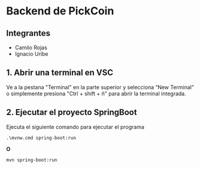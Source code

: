 # Backend de PickCoin

## Integrantes

- Camilo Rojas
- Ignacio Uribe

## 1. Abrir una terminal en VSC

Ve a la pestana "Terminal" en la parte superior y selecciona “New Terminal” o simplemente presiona "Ctrl + shift + ñ" para abrir la terminal integrada.

## 2. Ejecutar el proyecto SpringBoot

Ejecuta el siguiente comando para ejecutar el programa

```
.\mvnw.cmd spring-boot:run
```

**O**

```
mvn spring-boot:run
```
